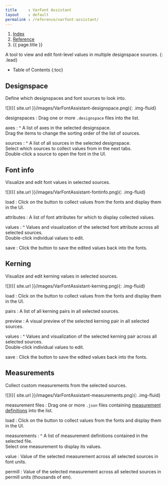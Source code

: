 ```yaml
---
title     : VarFont Assistant
layout    : default
permalink : /reference/varfont-assistant/
---
```


<nav aria-label="breadcrumb">
  <ol class="breadcrumb small">
    <li class="breadcrumb-item"><a href="{{ site.url }}">Index</a></li>
    <li class="breadcrumb-item"><a href="../../../reference">Reference</a></li>
    <li class="breadcrumb-item active" aria-current="page">{{ page.title }}</li>
  </ol>
</nav>

A tool to view and edit font-level values in multiple designspace sources.
{: .lead}

* Table of Contents
{:toc}


Designspace
-----------

Define which designspaces and font sources to look into.

![]({{ site.url }}/images/VarFontAssistant-designspace.png){: .img-fluid}

designspaces
: Drag one or more `.designspace` files into the list.

axes
: ^
  A list of axes in the selected designspace.  
  Drag the items to change the sorting order of the list of sources.


sources
: ^
  A list of all sources in the selected designspace.  
  Select which sources to collect values from in the next tabs.  
  Double-click a source to open the font in the UI.


Font info
---------

Visualize and edit font values in selected sources.

![]({{ site.url }}/images/VarFontAssistant-fontinfo.png){: .img-fluid}

load
: Click on the button to collect values from the fonts and display them in the UI.

attributes
: A list of font attributes for which to display collected values.

values
: ^
  Values and visualization of the selected font attribute across all selected sources.  
  Double-click individual values to edit.

save
: Click the button to save the edited values back into the fonts.


Kerning
-------

Visualize and edit kerning values in selected sources.

![]({{ site.url }}/images/VarFontAssistant-kerning.png){: .img-fluid}

load
: Click on the button to collect values from the fonts and display them in the UI.

pairs
: A list of all kerning pairs in all selected sources.

preview
: A visual preview of the selected kerning pair in all selected sources.

values
: ^
  Values and visualization of the selected kerning pair across all selected sources.  
  Double-click individual values to edit.

save
: Click the button to save the edited values back into the fonts.


Measurements
------------

Collect custom measurements from the selected sources.

![]({{ site.url }}/images/VarFontAssistant-measurements.png){: .img-fluid}

measurement files
: Drag one or more `.json` files containing [measurement definitions] into the list.

load
: Click on the button to collect values from the fonts and display them in the UI.

measurements
: ^
  A list of measurement definitions contained in the selected file.  
  Select one measurement to display its values.

value
: Value of the selected measurement across all selected sources in font units.  

permill
: Value of the selected measurement across all selected sources in permill units (thousands of em).


[measurement definitions]: ../measurements-format/
